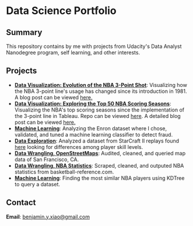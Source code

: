 # Data Science Portfolio

## Summary
This repository contains by me with projects from Udacity's Data Analyst Nanodegree program, self learning, and other interests. 

## Projects
* **[Data Visualization: Evolution of the NBA 3-Point Shot](https://github.com/SpecCRA/nba_3_point_evolution)**: Visualizing how the NBA 3-point line's usage has changed since its introduction in 1981. A blog post can be viewed [here.](https://anaspiringsportsnerd.wordpress.com/2018/01/21/the-evolution-of-the-3-point-shot/)
* **[Data Visualization: Exploring the Top 50 NBA Scoring Seasons](https://public.tableau.com/profile/ben.xiao#!/vizhome/top_50_nba_scorers_revised/Story1)**: Visualizing the NBA's top scoring seasons since the implementation of the 3-point line in Tableau. Repo can be viewed [here](https://github.com/SpecCRA/data_science_portfolio/tree/master/data_vis_tableau_project-master). A detailed blog post can be viewed [here.](https://anaspiringsportsnerd.wordpress.com/2018/01/23/a-look-into-the-top-50-scoring-seasons/)
* **[Machine Learning](https://github.com/SpecCRA/data_science_portfolio/tree/master/enron_dataset_ml_project-master)**: Analyzing the Enron dataset where I chose, validated, and tuned a machine learning classifier to detect fraud.
* **[Data Exploration](https://github.com/SpecCRA/dand_project04_r_exploration/blob/master/projecttemplate.rmd)**: Analyzed a dataset from StarCraft II replays found [here](https://www.kaggle.com/sfu-summit/starcraft-ii-replay-analysis) looking for differences among player skill levels.
* **[Data Wrangling, OpenStreetMaps](https://github.com/SpecCRA/dand_project03_data_cleaning)**: Audited, cleaned, and queried map data of San Francisco, CA. 
* **[Data Wrangling, NBA Statistics](https://github.com/SpecCRA/nba_data_scrapers)**: Scraped, cleaned, and outputed NBA statistics from basketball-reference.com. 
* **[Machine Learning](https://github.com/SpecCRA/nba_similar_players/blob/master/similar_player_seasons.ipynb)**: Finding the most similar NBA players using KDTree to query a dataset.

## Contact
**Email**: benjamin.y.xiao@gmail.com